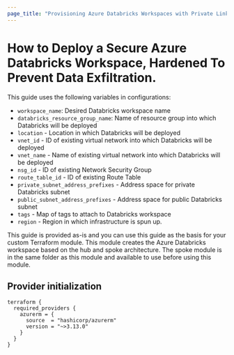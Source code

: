 ```yaml
---
page_title: "Provisioning Azure Databricks Workspaces with Private Link and Data Exfiltration Protection with Terraform"
---
```


# How to Deploy a Secure Azure Databricks Workspace, Hardened To Prevent Data Exfiltration.

This guide uses the following variables in configurations:

- `workspace_name`: Desired Databricks workspace name
- `databricks_resource_group_name`: Name of resource group into which Databricks will be deployed
- `location` - Location in which Databricks will be deployed
- `vnet_id` - ID of existing virtual network into which Databricks will be deployed
- `vnet_name` - Name of existing virtual network into which Databricks will be deployed
- `nsg_id` - ID of existing Network Security Group
- `route_table_id` - ID of existing Route Table
- `private_subnet_address_prefixes` - Address space for private Databricks subnet
- `public_subnet_address_prefixes` - Address space for public Databricks subnet
- `tags` - Map of tags to attach to Databricks workspace
- `region` - Region in which infrastructure is spun up.

This guide is provided as-is and you can use this guide as the basis for your custom Terraform module. This module creates the Azure Databricks workspace based on the hub and spoke architecture. The spoke module is in the same folder as this module and available to use before using this module.

## Provider initialization

```hcl
terraform {
  required_providers {
    azurerm = {
      source  = "hashicorp/azurerm"
      version = "~>3.13.0"
    }
  }
}

```
